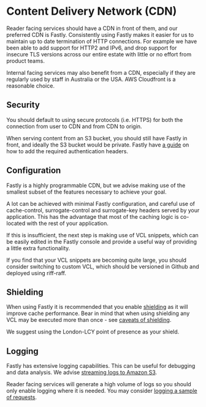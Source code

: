 # Content Delivery Network (CDN)

Reader facing services should have a CDN in front of them, and our preferred CDN is Fastly. Consistently using Fastly makes it easier for us to maintain up to date termination of HTTP connections.  For example we have been able to add support for HTTP2 and IPv6, and drop support for insecure TLS versions across our entire estate with little or no effort from product teams.

Internal facing services may also benefit from a CDN, especially if they are regularly used by staff in Australia or the USA.  AWS Cloudfront is a reasonable choice.

## Security

You should default to using secure protocols (i.e. HTTPS) for both the connection from user to CDN and from CDN to origin.

When serving content from an S3 bucket, you should still have Fastly in front, and ideally the S3 bucket would be private. Fastly have [a guide](https://docs.fastly.com/en/guides/amazon-s3#using-an-amazon-s3-private-bucket) on how to add the required authentication headers.

## Configuration

Fastly is a highly programmable CDN, but we advise making use of the smallest subset of the features necessary to achieve your goal.

A lot can be achieved with minimal Fastly configuration, and careful use of cache-control, surrogate-control and surrogate-key headers served by your application. This has the advantage that most of the caching logic is co-located with the rest of your application.

If this is insufficient, the next step is making use of VCL snippets, which can be easily edited in the Fastly console and provide a useful way of providing a little extra functionality.

If you find that your VCL snippets are becoming quite large, you should consider switching to custom VCL, which should be versioned in Github and deployed using riff-raff.

## Shielding
When using Fastly it is recommended that you enable [shielding](https://docs.fastly.com/en/guides/shielding#caveats-of-shielding) as it will improve cache performance. Bear in mind that when using shielding any VCL may be executed more than once - see [caveats of shielding](https://docs.fastly.com/en/guides/shielding#caveats-of-shielding). 

We suggest using the London-LCY point of presence as your shield.

## Logging
Fastly has extensive logging capabilities. This can be useful for debugging and data analysis. We advise [streaming logs to Amazon S3](https://docs.fastly.com/en/guides/log-streaming-amazon-s3).

Reader facing services will generate a high volume of logs so you should only enable logging where it is needed. You may consider [logging a sample of requests](https://docs.fastly.com/en/guides/useful-conditions-for-logging#logging-samples).
